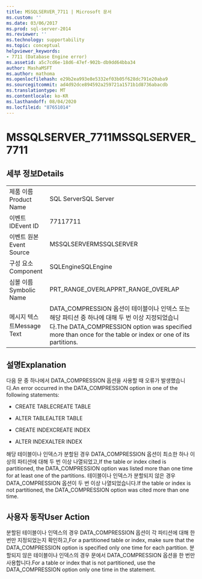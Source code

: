 ```yaml
---
title: MSSQLSERVER_7711 | Microsoft 문서
ms.custom: ''
ms.date: 03/06/2017
ms.prod: sql-server-2014
ms.reviewer: ''
ms.technology: supportability
ms.topic: conceptual
helpviewer_keywords:
- 7711 (Database Engine error)
ms.assetid: a5c7cd6e-18d6-47ef-902b-db9dd64bba34
author: MashaMSFT
ms.author: mathoma
ms.openlocfilehash: e29b2ea993e8e5332ef03b05f628dc791e20aba9
ms.sourcegitcommit: ad4d92dce894592a259721a1571b1d8736abacdb
ms.translationtype: MT
ms.contentlocale: ko-KR
ms.lasthandoff: 08/04/2020
ms.locfileid: "87651014"
---
```

# <a name="mssqlserver_7711"></a><span data-ttu-id="e1d34-102">MSSQLSERVER_7711</span><span class="sxs-lookup"><span data-stu-id="e1d34-102">MSSQLSERVER_7711</span></span>
    
## <a name="details"></a><span data-ttu-id="e1d34-103">세부 정보</span><span class="sxs-lookup"><span data-stu-id="e1d34-103">Details</span></span>  
  
|||  
|-|-|  
|<span data-ttu-id="e1d34-104">제품 이름</span><span class="sxs-lookup"><span data-stu-id="e1d34-104">Product Name</span></span>|<span data-ttu-id="e1d34-105">SQL Server</span><span class="sxs-lookup"><span data-stu-id="e1d34-105">SQL Server</span></span>|  
|<span data-ttu-id="e1d34-106">이벤트 ID</span><span class="sxs-lookup"><span data-stu-id="e1d34-106">Event ID</span></span>|<span data-ttu-id="e1d34-107">7711</span><span class="sxs-lookup"><span data-stu-id="e1d34-107">7711</span></span>|  
|<span data-ttu-id="e1d34-108">이벤트 원본</span><span class="sxs-lookup"><span data-stu-id="e1d34-108">Event Source</span></span>|<span data-ttu-id="e1d34-109">MSSQLSERVER</span><span class="sxs-lookup"><span data-stu-id="e1d34-109">MSSQLSERVER</span></span>|  
|<span data-ttu-id="e1d34-110">구성 요소</span><span class="sxs-lookup"><span data-stu-id="e1d34-110">Component</span></span>|<span data-ttu-id="e1d34-111">SQLEngine</span><span class="sxs-lookup"><span data-stu-id="e1d34-111">SQLEngine</span></span>|  
|<span data-ttu-id="e1d34-112">심볼 이름</span><span class="sxs-lookup"><span data-stu-id="e1d34-112">Symbolic Name</span></span>|<span data-ttu-id="e1d34-113">PRT_RANGE_OVERLAP</span><span class="sxs-lookup"><span data-stu-id="e1d34-113">PRT_RANGE_OVERLAP</span></span>|  
|<span data-ttu-id="e1d34-114">메시지 텍스트</span><span class="sxs-lookup"><span data-stu-id="e1d34-114">Message Text</span></span>|<span data-ttu-id="e1d34-115">DATA_COMPRESSION 옵션이 테이블이나 인덱스 또는 해당 파티션 중 하나에 대해 두 번 이상 지정되었습니다.</span><span class="sxs-lookup"><span data-stu-id="e1d34-115">The DATA_COMPRESSION option was specified more than once for the table or index or one of its partitions.</span></span>|  
  
## <a name="explanation"></a><span data-ttu-id="e1d34-116">설명</span><span class="sxs-lookup"><span data-stu-id="e1d34-116">Explanation</span></span>  
 <span data-ttu-id="e1d34-117">다음 문 중 하나에서 DATA_COMPRESSION 옵션을 사용할 때 오류가 발생했습니다.</span><span class="sxs-lookup"><span data-stu-id="e1d34-117">An error occurred in the DATA_COMPRESSION option in one of the following statements:</span></span>  
  
-   <span data-ttu-id="e1d34-118">CREATE TABLE</span><span class="sxs-lookup"><span data-stu-id="e1d34-118">CREATE TABLE</span></span>  
  
-   <span data-ttu-id="e1d34-119">ALTER TABLE</span><span class="sxs-lookup"><span data-stu-id="e1d34-119">ALTER TABLE</span></span>  
  
-   <span data-ttu-id="e1d34-120">CREATE  INDEX</span><span class="sxs-lookup"><span data-stu-id="e1d34-120">CREATE INDEX</span></span>  
  
-   <span data-ttu-id="e1d34-121">ALTER INDEX</span><span class="sxs-lookup"><span data-stu-id="e1d34-121">ALTER INDEX</span></span>  
  
 <span data-ttu-id="e1d34-122">해당 테이블이나 인덱스가 분할된 경우 DATA_COMPRESSION 옵션이 최소한 하나 이상의 파티션에 대해 두 번 이상 나열되었고,</span><span class="sxs-lookup"><span data-stu-id="e1d34-122">If the table or index cited is partitioned, the DATA_COMPRESSION option was listed more than one time for at least one of the partitions.</span></span> <span data-ttu-id="e1d34-123">테이블이나 인덱스가 분할되지 않은 경우 DATA_COMPRESSION 옵션이 두 번 이상 나열되었습니다.</span><span class="sxs-lookup"><span data-stu-id="e1d34-123">If the table or index is not partitioned, the DATA_COMPRESSION option was cited more than one time.</span></span>  
  
## <a name="user-action"></a><span data-ttu-id="e1d34-124">사용자 동작</span><span class="sxs-lookup"><span data-stu-id="e1d34-124">User Action</span></span>  
 <span data-ttu-id="e1d34-125">분할된 테이블이나 인덱스의 경우 DATA_COMPRESSION 옵션이 각 파티션에 대해 한 번만 지정되었는지 확인하고,</span><span class="sxs-lookup"><span data-stu-id="e1d34-125">For a partitioned table or index, make sure that the DATA_COMPRESSION option is specified only one time for each partition.</span></span> <span data-ttu-id="e1d34-126">분할되지 않은 테이블이나 인덱스의 경우 문에서 DATA_COMPRESSION 옵션을 한 번만 사용합니다.</span><span class="sxs-lookup"><span data-stu-id="e1d34-126">For a table or index that is not partitioned, use the DATA_COMPRESSION option only one time in the statement.</span></span>  
  
  
